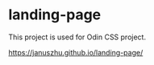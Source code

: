# landing-page

This project is used for Odin CSS project.

https://januszhu.github.io/landing-page/
